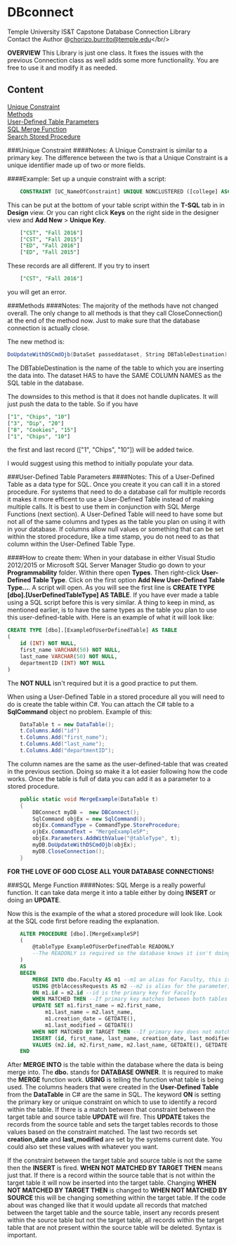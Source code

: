 # DBconnect

Temple University IS&amp;T Capstone Database Connection Library
<br/>
Contact the Author @[chorizo.burrito@temple.edu](http://tumail.temple.edu)</br/>

**OVERVIEW**
This Library is just one class. It fixes the issues with the previous Connection class as well adds some more functionality. You are free to use it and modify it as needed.  

## Content
[Unique Constraint](#unique-constraint)<br/>
[Methods](#methods)<br/>
[User-Defined Table Parameters](#user-defined-table-parameters)<br/>
[SQL Merge Function](#sql-merge-function)<br/>
[Search Stored Procedure](#search-stored-procedure)<br/>

###Unique Constraint
####Notes:
A Unique Constraint is similar to a primary key. The difference between the two is that a Unique Constraint is a unique identifier made up of two or more fields. 

####Example:
Set up a unquie constraint with a script:
```sql
	CONSTRAINT [UC_NameOfConstraint] UNIQUE NONCLUSTERED ([college] ASC, [term] ASC)
```
This can be put at the bottom of your table script within the **T-SQL** tab in in **Design** view. Or you can right click **Keys** on the right side in the designer view and **Add New** > **Unique Key**.
```sql
	["CST", "Fall 2016"]
	["CST", "Fall 2015"]
	["ED", "Fall 2016"]
	["ED", "Fall 2015"]
```
These records are all different. If you try to insert 
```sql
	["CST", "Fall 2016"]
```
you will get an error.

###Methods
####Notes:
The majority of the methods have not changed overall. The only change to all methods is that they call CloseConnection() at the end of the method now. Just to make sure that the database connection is actually close.

The new method is:
```csharp
DoUpdateWithDSCmdOjb(DataSet passeddataset, String DBTableDestination)
```
The DBTableDestination is the name of the table to which you are inserting the data into. The dataset HAS to have the SAME COLUMN NAMES as the SQL table in the database.

The downsides to this method is that it does not handle duplicates. It will just push the data to the table. So if you have
```sql
["1", "Chips", "10"]
["3", "Dip", "20"]
["8", "Cookies", "15"]
["1", "Chips", "10"]
```
the first and last record (["1", "Chips", "10"]) will be added twice.

I would suggest using this method to initially populate your data.

###User-Defined Table Parameters
####Notes: 
This of a User-Defined Table as a data type for SQL. Once you create it you can call it in a stored procedure. For systems that need to do a database call for multiple records it makes it more efficent to use a User-Defined Table instead of making multiple calls. It is best to use them in conjunction with SQL Merge Functions (next section). A User-Defined Table will need to have some but not all of the same columns and types as the table you plan on using it with in your database. If columns allow null values or something that can be set within the stored procedure, like a time stamp, you do not need to as that column within the User-Defined Table Type. 

####How to create them: 
When in your database in either Visual Studio 2012/2015 or Microsoft SQL Server Manager Studio go down to your **Programmability** folder. Within there open **Types**. Then right-click **User-Defined Table Type**. Click on the first option **Add New User-Defined Table Type...**. A script will open. As you will see the first line is **CREATE TYPE [dbo].[UserDefinedTableType] AS TABLE**. If you have ever made a table using a SQL script before this is very similar. A thing to keep in mind, as mentioned earlier, is to have the same types as the table you plan to use this user-defined-table with. Here is an example of what it will look like:
```sql
CREATE TYPE [dbo].[ExampleOfUserDefinedTable] AS TABLE
(
	id (INT) NOT NULL,
	first_name VARCHAR(50) NOT NULL,
	last_name VARCHAR(50) NOT NULL,
	departmentID (INT) NOT NULL
)
```
The **NOT NULL** isn't required but it is a good practice to put them.

When using a User-Defined Table in a stored procedure all you will need to do is create the table within C#. You can attach the C# table to a **SqlCommand** object no problem. Example of this:
```csharp
	DataTable t = new DataTable();
	t.Columns.Add("id")
	t.Columns.Add("first_name");
	t.Columns.Add("last_name"); 
	t.Columns.Add("departmentID");
```
The column names are the same as the user-defined-table that was created in the previous section. Doing so make it a lot easier following how the code works. Once the table is full of data you can add it as a parameter to a stored procedure.
```csharp
	public static void MergeExample(DataTable t)
	{
		DBConnect myDB =  new DBConnect();
		SqlCommand objEx = new SqlCommand();
		objEx.CommandType = CommandType.StoreProcedure;
		ojbEx.CommandText = "MergeExampleSP";
		objEx.Parameters.AddWithValue("@tableType", t); 
		myDB.DoUpdateWithDSCmdOjb(objEx);
		myDB.CloseConnection();
	}
```
**FOR THE LOVE OF GOD CLOSE ALL YOUR DATABASE CONNECTIONS!**

###SQL Merge Function
####Notes:
SQL Merge is a really powerful function. It can take data merge it into a table either by doing **INSERT** or doing an **UPDATE**. 

Now this is the example of the what a stored procedure will look like. Look at the SQL code first before reading the explanation. 
```sql
	ALTER PROCEDURE [dbo].[MergeExampleSP]
	(
		@tableType ExampleOfUserDefinedTable READONLY 
		--The READONLY is required so the database knows it isn't doing anything except reading the table.
	)
	AS
	BEGIN
		MERGE INTO dbo.Faculty AS m1 --m1 an alias for Faculty, this is the Target Table
		USING @tblAccessRequests AS m2 --m2 is alias for the parameter, this is the Source Table
		ON m1.id = m2.id --id is the primary key for Faculty
		WHEN MATCHED THEN --If primary key matches between both tables UPDATE fires
		UPDATE SET m1.first_name = m2.first_name,
			m1.last_name = m2.last_name,
			m1.creation_date = GETDATE(),
			m1.last_modified = GETDATE()
		WHEN NOT MATCHED BY TARGET THEN --If primary key does not match INSERT fires
		INSERT (id, first_name, last_name, creation_date, last_modified)
		VALUES (m2.id, m2.first_name, m2.last_name, GETDATE(), GETDATE()); --The ; ends the function
	END
```
After **MERGE INTO** is the table within the database where the data is being merge into. The **dbo.** stands for **DATABASE OWNER**. It is required to make the **MERGE** function work. **USING** is telling the function what table is being used. The columns headers that were created in the **User-Defined Table** from the **DataTable** in C# are the same in SQL. The keyword **ON** is setting the primary key or unique constraint on which to use to identify a record within the table. If there is a match between that constraint between the target table and source table **UPDATE** will fire. This **UPDATE** takes the records from the source table and sets the target tables records to those values based on the constraint matched. The last two records set **creation_date** and **last_modified** are set by the systems current date. You could also set these values with whatever you want. 

If the constraint between the target table and source table is not the same then the **INSERT** is fired. **WHEN NOT MATCHED BY TARGET THEN** means just that. If there is a record within the source table that is not within the target table it will now be inserted into the target table. Changing **WHEN NOT MATCHED BY TARGET THEN** is changed to **WHEN NOT MATCHED BY SOURCE** this will be changing something within the target table. If the code about was changed like that it would update all records that matched between the target table and the source table, insert any records present within the source table but not the target table, all records within the target table that are not present within the source table will be deleted. Syntax is important.